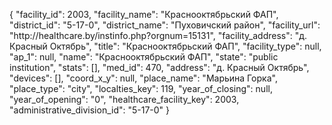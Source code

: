{
    "facility_id": 2003,
    "facility_name": "Краснооктябрьский ФАП",
    "district_id": "5-17-0",
    "district_name": "Пуховичский район",
    "facility_url": "http:\/\/healthcare.by\/instinfo.php?orgnum=15131",
    "facility_address": "д. Красный Октябрь",
    "title": "Краснооктябрьский ФАП",
    "facility_type": null,
    "ap_1": null,
    "name": "Краснооктябрьский ФАП",
    "state": "public institution",
    "stats": [],
    "med_id": 470,
    "address": "д. Красный Октябрь",
    "devices": [],
    "coord_x_y": null,
    "place_name": "Марьина Горка",
    "place_type": "city",
    "localties_key": 119,
    "year_of_closing": null,
    "year_of_opening": "0",
    "healthcare_facility_key": 2003,
    "administrative_division_id": "5-17-0"
}